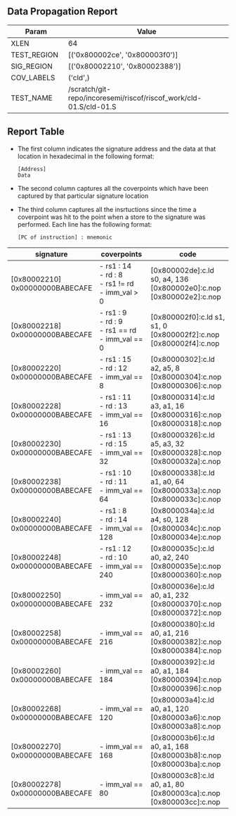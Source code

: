 
## Data Propagation Report

| Param       | Value    |
|-------------|----------|
| XLEN        | 64      |
| TEST_REGION | [('0x800002ce', '0x800003f0')]      |
| SIG_REGION  | [('0x80002210', '0x80002388')]      |
| COV_LABELS  | ('cld',)      |
| TEST_NAME   | /scratch/git-repo/incoresemi/riscof/riscof_work/cld-01.S/cld-01.S    |

## Report Table

- The first column indicates the signature address and the data at that location in hexadecimal in the following format: 
  ```
  [Address]
  Data
  ```

- The second column captures all the coverpoints which have been captured by that particular signature location

- The third column captures all the insrtuctions since the time a coverpoint was
  hit to the point when a store to the signature was performed. Each line has
  the following format:
  ```
  [PC of instruction] : mnemonic
  ```

<style>
table th:first-of-type {
    width: 5%;
}
table th:nth-of-type(2) {
    width: 40%;
}
table th:nth-of-type(3) {
    width: 55%;
}
</style>

|            signature             |                         coverpoints                          |                                      code                                      |
|----------------------------------|--------------------------------------------------------------|--------------------------------------------------------------------------------|
|[0x80002210]<br>0x00000000BABECAFE|- rs1 : 14<br> - rd : 8<br> - rs1 != rd<br> - imm_val > 0<br> |[0x800002de]:c.ld s0, a4, 136<br> [0x800002e0]:c.nop<br> [0x800002e2]:c.nop<br> |
|[0x80002218]<br>0x00000000BABECAFE|- rs1 : 9<br> - rd : 9<br> - rs1 == rd<br> - imm_val == 0<br> |[0x800002f0]:c.ld s1, s1, 0<br> [0x800002f2]:c.nop<br> [0x800002f4]:c.nop<br>   |
|[0x80002220]<br>0x00000000BABECAFE|- rs1 : 15<br> - rd : 12<br> - imm_val == 8<br>               |[0x80000302]:c.ld a2, a5, 8<br> [0x80000304]:c.nop<br> [0x80000306]:c.nop<br>   |
|[0x80002228]<br>0x00000000BABECAFE|- rs1 : 11<br> - rd : 13<br> - imm_val == 16<br>              |[0x80000314]:c.ld a3, a1, 16<br> [0x80000316]:c.nop<br> [0x80000318]:c.nop<br>  |
|[0x80002230]<br>0x00000000BABECAFE|- rs1 : 13<br> - rd : 15<br> - imm_val == 32<br>              |[0x80000326]:c.ld a5, a3, 32<br> [0x80000328]:c.nop<br> [0x8000032a]:c.nop<br>  |
|[0x80002238]<br>0x00000000BABECAFE|- rs1 : 10<br> - rd : 11<br> - imm_val == 64<br>              |[0x80000338]:c.ld a1, a0, 64<br> [0x8000033a]:c.nop<br> [0x8000033c]:c.nop<br>  |
|[0x80002240]<br>0x00000000BABECAFE|- rs1 : 8<br> - rd : 14<br> - imm_val == 128<br>              |[0x8000034a]:c.ld a4, s0, 128<br> [0x8000034c]:c.nop<br> [0x8000034e]:c.nop<br> |
|[0x80002248]<br>0x00000000BABECAFE|- rs1 : 12<br> - rd : 10<br> - imm_val == 240<br>             |[0x8000035c]:c.ld a0, a2, 240<br> [0x8000035e]:c.nop<br> [0x80000360]:c.nop<br> |
|[0x80002250]<br>0x00000000BABECAFE|- imm_val == 232<br>                                          |[0x8000036e]:c.ld a0, a1, 232<br> [0x80000370]:c.nop<br> [0x80000372]:c.nop<br> |
|[0x80002258]<br>0x00000000BABECAFE|- imm_val == 216<br>                                          |[0x80000380]:c.ld a0, a1, 216<br> [0x80000382]:c.nop<br> [0x80000384]:c.nop<br> |
|[0x80002260]<br>0x00000000BABECAFE|- imm_val == 184<br>                                          |[0x80000392]:c.ld a0, a1, 184<br> [0x80000394]:c.nop<br> [0x80000396]:c.nop<br> |
|[0x80002268]<br>0x00000000BABECAFE|- imm_val == 120<br>                                          |[0x800003a4]:c.ld a0, a1, 120<br> [0x800003a6]:c.nop<br> [0x800003a8]:c.nop<br> |
|[0x80002270]<br>0x00000000BABECAFE|- imm_val == 168<br>                                          |[0x800003b6]:c.ld a0, a1, 168<br> [0x800003b8]:c.nop<br> [0x800003ba]:c.nop<br> |
|[0x80002278]<br>0x00000000BABECAFE|- imm_val == 80<br>                                           |[0x800003c8]:c.ld a0, a1, 80<br> [0x800003ca]:c.nop<br> [0x800003cc]:c.nop<br>  |
